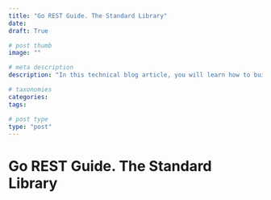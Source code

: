 ```yaml
---
title: "Go REST Guide. The Standard Library"
date: 
draft: True

# post thumb
image: ""

# meta description
description: "In this technical blog article, you will learn how to build a Go REST API using the standard library. The article walks you through the basics of creating an HTTP server and routing requests, and then guides you in implementing a sample API for finding recipes. By following this tutorial, you will gain a solid understanding of building REST APIs with Go and be able to apply the concepts to your own projects."

# taxonomies
categories:
tags:

# post type
type: "post"
---
```


# Go REST Guide. The Standard Library